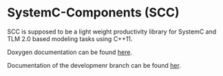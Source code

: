 SystemC-Components (SCC)
========================

SCC is supposed to be a light weight productivity library for SystemC and TLM 2.0 based modeling tasks using C++11.

Doxygen documentation can be found [here](main).

Documentation of the developmenr branch can be found [her](develop).

